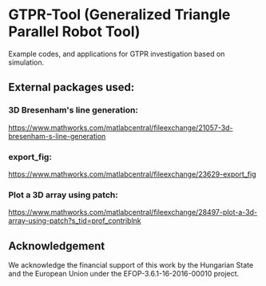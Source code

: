 # GTPR-Tool (Generalized Triangle Parallel Robot Tool)

Example codes, and applications for GTPR investigation based on simulation.

## External packages used:

### 3D Bresenham's line generation:
  https://www.mathworks.com/matlabcentral/fileexchange/21057-3d-bresenham-s-line-generation
	
### export_fig:
  https://www.mathworks.com/matlabcentral/fileexchange/23629-export_fig
	
### Plot a 3D array using patch:
  https://www.mathworks.com/matlabcentral/fileexchange/28497-plot-a-3d-array-using-patch?s_tid=prof_contriblnk
	
## Acknowledgement
We acknowledge the financial support of this work by the Hungarian State and the European Union under the  EFOP-3.6.1-16-2016-00010 project.
	
	
